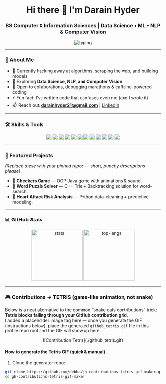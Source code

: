 <!-- =========================
     PROFILE README (paste into DarainHyder/DarainHyder README.md)
     ========================= -->

<h1 align="center">Hi there 👋 I'm <strong>Darain Hyder</strong></h1>
<h3 align="center">BS Computer & Information Sciences | Data Science • ML • NLP & Computer Vision</h3>

<!-- Typing animation — NOT including your name (name is static above) -->
<p align="center">
  <img src="https://readme-typing-svg.herokuapp.com?font=Fira+Code&size=22&pause=1000&color=F75C7E&center=true&vCenter=true&width=700&lines=Data+Scientist+%7C+ML+Enthusiast;NLP+%7C+Computer+Vision;Building+real-world+ML+systems" alt="typing" />
</p>

---

### 🚀 About Me
- 🔭 Currently hacking away at algorithms, scraping the web, and building models  
- 🌱 Exploring **Data Science, NLP, and Computer Vision**  
- 👯 Open to collaborations, debugging marathons & caffeine-powered coding  
- ⚡ Fun fact: I’ve written code that confuses even me (and I wrote it)  
- 📫 Reach out: **darainhyder21@gmail.com** | [LinkedIn](https://www.linkedin.com/in/syed-darain-hyder-kazmi)

---

### 🛠️ Skills & Tools

<p align="center">
  <img src="https://img.shields.io/badge/Python-3776AB?style=for-the-badge&logo=python&logoColor=white"/>
  <img src="https://img.shields.io/badge/NumPy-013243?style=for-the-badge&logo=numpy&logoColor=white"/>
  <img src="https://img.shields.io/badge/Pandas-150458?style=for-the-badge&logo=pandas&logoColor=white"/>
  <img src="https://img.shields.io/badge/Scikit--Learn-F7931E?style=for-the-badge&logo=scikit-learn&logoColor=white"/>
  <img src="https://img.shields.io/badge/TensorFlow-FF6F00?style=for-the-badge&logo=tensorflow&logoColor=white"/>
  <img src="https://img.shields.io/badge/PyTorch-EE4C2C?style=for-the-badge&logo=pytorch&logoColor=white"/>
  <img src="https://img.shields.io/badge/NLP-FF4088?style=for-the-badge&logo=apache&logoColor=white"/>
  <img src="https://img.shields.io/badge/Computer%20Vision-4285F4?style=for-the-badge&logo=opencv&logoColor=white"/>
  <img src="https://img.shields.io/badge/FastAPI-009688?style=for-the-badge&logo=fastapi&logoColor=white"/>
  <img src="https://img.shields.io/badge/Docker-2496ED?style=for-the-badge&logo=docker&logoColor=white"/>
  <img src="https://img.shields.io/badge/Git-F05032?style=for-the-badge&logo=git&logoColor=white"/>
  <img src="https://img.shields.io/badge/GitHub-181717?style=for-the-badge&logo=github&logoColor=white"/>
</p>

---

### 🌟 Featured Projects
*(Replace these with your pinned repos — short, punchy descriptions please)*

- 🔹 **Checkers Game** — OOP Java game with animations & sound.  
- 🔹 **Word Puzzle Solver** — C++ Trie + Backtracking solution for word-search.  
- 🔹 **Heart Attack Risk Analysis** — Python data-cleaning + predictive modeling.  

---

### 📊 GitHub Stats

<p align="center">
  <img src="https://github-readme-stats.vercel.app/api?username=DarainHyder&show_icons=true&theme=radical" alt="stats" height="165"/>
  <img src="https://github-readme-stats.vercel.app/api/top-langs/?username=DarainHyder&layout=compact&theme=radical" alt="top-langs" height="165"/>
</p>

---

### 🎮 Contributions → TETRIS (game-like animation, not snake)
Below is a neat alternative to the common “snake eats contributions” trick: **Tetris blocks falling through your GitHub contribution grid**.  
I added a placeholder image tag here — once you generate the GIF (instructions below), place the generated `github_tetris.gif` file in this profile repo root and the GIF will show up here.

<center>
  <!-- local (recommended): ./github_tetris.gif (you'll generate this and commit it) -->
  ![Contribution Tetris](./github_tetris.gif)
</center>

#### How to generate the Tetris GIF (quick & manual)
1. Clone the generator repo:
```bash
git clone https://github.com/debba/gh-contributions-tetris-gif-maker.git
cd gh-contributions-tetris-gif-maker
